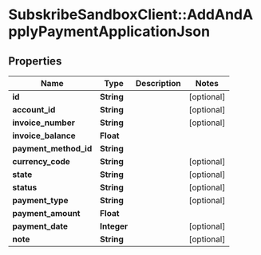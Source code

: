 # SubskribeSandboxClient::AddAndApplyPaymentApplicationJson

## Properties
Name | Type | Description | Notes
------------ | ------------- | ------------- | -------------
**id** | **String** |  | [optional] 
**account_id** | **String** |  | [optional] 
**invoice_number** | **String** |  | [optional] 
**invoice_balance** | **Float** |  | 
**payment_method_id** | **String** |  | 
**currency_code** | **String** |  | [optional] 
**state** | **String** |  | [optional] 
**status** | **String** |  | [optional] 
**payment_type** | **String** |  | [optional] 
**payment_amount** | **Float** |  | 
**payment_date** | **Integer** |  | [optional] 
**note** | **String** |  | [optional] 


